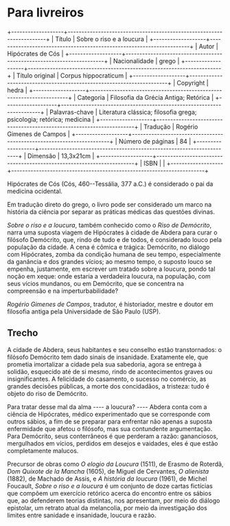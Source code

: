Para livreiros
==============

+-------------------+----------------------------------------------------------------------+
| Título            | Sobre o riso e a loucura                                             |
+-------------------+----------------------------------------------------------------------+
| Autor             | Hipócrates de Cós                                                    |
+-------------------+----------------------------------------------------------------------+
| Nacionalidade     | grego                                                                |
+-------------------+----------------------------------------------------------------------+
| Título original   | Corpus hippocraticum                                                 |
+-------------------+----------------------------------------------------------------------+
| Copyright         | hedra                                                                |
+-------------------+----------------------------------------------------------------------+
| Categoria         | Filosofia da Grécia Antiga; Retórica                                 |
+-------------------+----------------------------------------------------------------------+
| Palavras-chave    | Literatura clássica; filosofia grega; psicologia; retórica; medicina |
+-------------------+----------------------------------------------------------------------+
| Tradução          | Rogério Gimenes de Campos                                            |
+-------------------+----------------------------------------------------------------------+
| Número de páginas | 84                                                                   |
+-------------------+----------------------------------------------------------------------+
| Dimensão          | 13,3x21cm                                                            |
+-------------------+----------------------------------------------------------------------+
| ISBN              |                                                                      |
+-------------------+----------------------------------------------------------------------+


Hipócrates de Cós (Cós, 460\--Tessália, 377 a.C.) é considerado o pai da
medicina ocidental.

Em tradução direto do grego, o livro pode ser considerado 
um marco na história da ciência por separar as práticas médicas 
das questões divinas. 

*Sobre o riso e a loucura*, também conhecido como o *Riso de Demócrito*,
narra uma suposta viagem de Hipócrates à cidade de Abdera para curar o
filósofo Demócrito, que, rindo de tudo e de todos, é considerado louco
pela população da cidade. A cena é cômica e trágica: Demócrito, no
diálogo com Hipócrates, zomba da condição humana de seu tempo,
especialmente da ganância e dos grandes vícios; ao mesmo tempo, o
suposto louco se empenha, justamente, em escrever um tratado sobre a
loucura, pondo tal noção em xeque: onde estaria a verdadeira loucura, na
população, com seus vícios mundanos, ou em Demócrito, que se concentra
na compreensão e na imperturbabilidade?

*Rogério Gimenes de Campos*, tradutor, é historiador, mestre e doutor em filosofia
antiga pela Universidade de São Paulo (USP).


Trecho
------

A cidade de Abdera, seus habitantes e seu conselho estão transtornados:
o filósofo Demócrito tem dado sinais de insanidade. Exatamente ele, que
prometia imortalizar a cidade pela sua sabedoria, agora se entrega à
solidão, esquecido até de si mesmo, rindo de acontecimentos graves ou
insignificantes. A felicidade do casamento, o sucesso no comércio, as
grandes decisões públicas, a morte dos concidadãos, a tristeza: tudo é
objeto do riso de Demócrito.

Para tratar desse mal da alma ---- a loucura? ---- Abdera conta com a
ciência de Hipócrates, médico experimentado que se corresponde com
outros sábios, a fim de se preparar para enfrentar não apenas a suposta
enfermidade que afetou o filósofo, mas sua contundente argumentação.
Para Demócrito, seus conterrâneos é que perderam a razão: gananciosos,
mergulhados em vícios, perdidos em desejos e vaidades, eles é que estão
completamente malucos.

Precursor de obras como *O elogio da Loucura* (1511), de Erasmo de
Roterdã, *Dom Quixote de la Mancha* (1605), de Miguel de Cervantes, *O
alienista* (1882), de Machado de Assis, e *A história da loucura*
(1961), de Michel Foucault, *Sobre o riso e a loucura* é um conjunto de
doze cartas fictícias que compõem um exercício retórico acerca do
encontro entre os sábios que, ao defenderem teorias distintas, nos
apresentam, por meio do diálogo epistolar, um retrato atual da
melancolia, por meio da investigação dos limites entre sanidade e
insanidade, loucura e razão.


